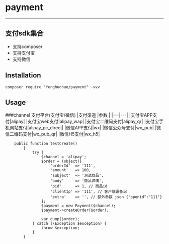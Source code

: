 # payment
---
## 支付sdk集合

* 支持composer
* 支持支付宝
* 支持微信

## Installation

```shell
composer require "fenghuohuo/payment" -vvv
```

## Usage
###channel 支付平台(支付宝/微信)
|支付渠道 |参数 |
|---|---|
|支付宝APP支付|alipay|
|支付宝web支付|alipay_wap|
|支付宝二维码支付|alipay_qr|
|支付宝手机网站支付|alipay_pc_direct|
|微信APP支付|wx|
|微信公众号支付|wx_pub|
|微信二维码支付|wx_pub_qr|
|微信H5支付|wx_h5|

```$xslt
    public function testCreate()
        {
            try {
                $channel = 'alipay';
                $order = (object)[
                    'orderId'  => '111',
                    'amount'   => 100,
                    'subject'  => '测试商品',
                    'body'     => '商品详情',
                    'pid'      => 1, // 商品id
                    'clientIp' => '111', // 客户端设备id
                    'extra'    => '', // 额外参数 json {"openid":"111"}
                ];
                $payment = new Payment($channel);
                $payment->createOrder($order);
    
                var_dump($order);
            } catch (\Exception $exception) {
                throw $exception;
            }
        }
```